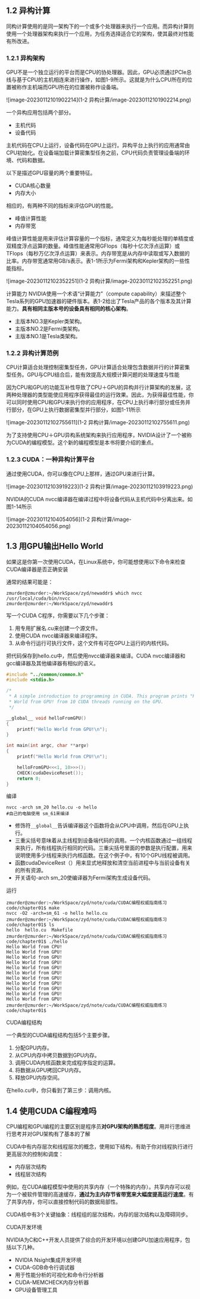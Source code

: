 ## 1.2 异构计算

同构计算使用的是同一架构下的一个或多个处理器来执行一个应用。而异构计算则使用一个处理器架构来执行一个应用，为任务选择适合它的架构，使其最终对性能有所改进。

### 1.2.1 异构架构

GPU不是一个独立运行的平台而是CPU的协处理器。因此，GPU必须通过PCIe总线与基于CPU的主机相连来进行操作，如图1-9所示。这就是为什么CPU所在的位置被称作主机端而GPU所在的位置被称作设备端。

![image-20230112101902214](1-2 异构计算/image-20230112101902214.png)

一个异构应用包括两个部分。

* 主机代码
* 设备代码

主机代码在CPU上运行，设备代码在GPU上运行。异构平台上执行的应用通常由CPU初始化。在设备端加载计算密集型任务之前，CPU代码负责管理设备端的环境、代码和数据。

以下是描述GPU容量的两个重要特征。

* CUDA核心数量
* 内存大小

相应的，有两种不同的指标来评估GPU的性能。

* 峰值计算性能
* 内存带宽

峰值计算性能是用来评估计算容量的一个指标，通常定义为每秒能处理的单精度或双精度浮点运算的数量。峰值性能通常用GFlops（每秒十亿次浮点运算）或TFlops（每秒万亿次浮点运算）来表示。内存带宽是从内存中读取或写入数据的比率。内存带宽通常用GB/s表示。表1-1所示为Fermi架构和Kepler架构的一些性能指标。

![image-20230112102352251](1-2 异构计算/image-20230112102352251.png)

计算能力
NVIDIA使用一个术语“计算能力”（compute capability）来描述整个Tesla系列的GPU加速器的硬件版本。表1-2给出了Tesla产品的各个版本及其计算能力。**具有相同主版本号的设备具有相同的核心架构**。

* 主版本NO.3是Kepler类架构。
* 主版本NO.2是Fermi类架构。
* 主版本NO.1是Tesla类架构。

### 1.2.2 异构计算范例

CPU计算适合处理控制密集型任务，GPU计算适合处理包含数据并行的计算密集型任务。GPU与CPU结合后，能有效提高大规模计算问题的处理速度与性能

因为CPU和GPU的功能互补性导致了CPU＋GPU的异构并行计算架构的发展，这两种处理器的类型能使应用程序获得最佳的运行效果。因此，为获得最佳性能，你可以同时使用CPU和GPU来执行你的应用程序，在CPU上执行串行部分或任务并行部分，在GPU上执行数据密集型并行部分，如图1-11所示

![image-20230112102755611](1-2 异构计算/image-20230112102755611.png)

为了支持使用CPU＋GPU异构系统架构来执行应用程序，NVIDIA设计了一个被称为CUDA的编程模型。这个新的编程模型是本书将要介绍的重点。

### 1.2.3 CUDA：一种异构计算平台

通过使用CUDA，你可以像在CPU上那样，通过GPU来进行计算。

![image-20230112103919223](1-2 异构计算/image-20230112103919223.png)

NVIDIA的CUDA nvcc编译器在编译过程中将设备代码从主机代码中分离出来。如图1-14所示

![image-20230112104054056](1-2 异构计算/image-20230112104054056.png)

## 1.3 用GPU输出Hello World

如果这是你第一次使用CUDA，在Linux系统中，你可能想使用以下命令来检查CUDA编译器是否正确安装

通常的结果可能是：

```shell
zmurder@zmurder:~/WorkSpace/zyd/newaddr$ which nvcc
/usr/local/cuda/bin/nvcc
zmurder@zmurder:~/WorkSpace/zyd/newaddr$
```

写一个CUDA C程序，你需要以下几个步骤：

1. 用专用扩展名.cu来创建一个源文件。
2. 使用CUDA nvcc编译器来编译程序。
3. 从命令行运行可执行文件，这个文件有可在GPU上运行的内核代码。

把代码保存到hello.cu中，然后使用nvcc编译器来编译。CUDA nvcc编译器和gcc编译器及其他编译器有相似的语义。

```c
#include "../common/common.h"
#include <stdio.h>

/*
 * A simple introduction to programming in CUDA. This program prints "Hello
 * World from GPU! from 10 CUDA threads running on the GPU.
 */

__global__ void helloFromGPU()
{
    printf("Hello World from GPU!\n");
}

int main(int argc, char **argv)
{
    printf("Hello World from CPU!\n");

    helloFromGPU<<<1, 10>>>();
    CHECK(cudaDeviceReset());
    return 0;
}
```

编译

```shell
nvcc -arch sm_20 hello.cu -o hello
#自己的电脑使用 sm_61来编译
```

* 修饰符`__global__`告诉编译器这个函数将会从CPU中调用，然后在GPU上执行。
* 三重尖括号意味着从主线程到设备端代码的调用。一个内核函数通过一组线程来执行，所有线程执行相同的代码。三重尖括号里面的参数是执行配置，用来说明使用多少线程来执行内核函数。在这个例子中，有10个GPU线程被调用。
* 函数cudaDeviceRest（）用来显式地释放和清空当前进程中与当前设备有关的所有资源。
* 开关语句-arch sm_20使编译器为Fermi架构生成设备代码。

运行

```shell
zmurder@zmurder:~/WorkSpace/zyd/note/cuda/CUDAC编程权威指南练习code/chapter01$ make
nvcc -O2 -arch=sm_61 -o hello hello.cu
zmurder@zmurder:~/WorkSpace/zyd/note/cuda/CUDAC编程权威指南练习code/chapter01$ ls
hello  hello.cu  Makefile
zmurder@zmurder:~/WorkSpace/zyd/note/cuda/CUDAC编程权威指南练习code/chapter01$ ./hello 
Hello World from CPU!
Hello World from GPU!
Hello World from GPU!
Hello World from GPU!
Hello World from GPU!
Hello World from GPU!
Hello World from GPU!
Hello World from GPU!
Hello World from GPU!
Hello World from GPU!
Hello World from GPU!
zmurder@zmurder:~/WorkSpace/zyd/note/cuda/CUDAC编程权威指南练习code/chapter01$ 
```

CUDA编程结构

一个典型的CUDA编程结构包括5个主要步骤。

1. 分配GPU内存。
2. 从CPU内存中拷贝数据到GPU内存。
3. 调用CUDA内核函数来完成程序指定的运算。
4. 将数据从GPU拷回CPU内存。
5. 释放GPU内存空间。

在hello.cu中，你只看到了第三步：调用内核。

## 1.4 使用CUDA C编程难吗

CPU编程和GPU编程的主要区别是程序员**对GPU架构的熟悉程度**。用并行思维进行思考并对GPU架构有了基本的了解

CUDA中有内存层次和线程层次的概念，使用如下结构，有助于你对线程执行进行更高层次的控制和调度：

* 内存层次结构
* 线程层次结构

例如，在CUDA编程模型中使用的共享内存（一个特殊的内存）。共享内存可以视为一个被软件管理的高速缓存，**通过为主内存节省带宽来大幅度提高运行速度**。有了共享内存，你可以直接控制代码的数据局部性。

CUDA核中有3个关键抽象：线程组的层次结构，内存的层次结构以及障碍同步。

CUDA开发环境

NVIDIA为C和C++开发人员提供了综合的开发环境以创建GPU加速应用程序，包括以下几种。

* NVIDIA Nsight集成开发环境
* CUDA-GDB命令行调试器
* 用于性能分析的可视化和命令行分析器
* CUDA-MEMCHECK内存分析器
* GPU设备管理工具